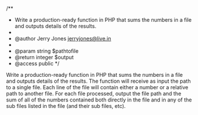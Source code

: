 /\*\*

- Write a production-ready function in PHP that sums the numbers in a file and outputs details of the results.
-
- @author Jerry Jones <jerryjones@live.in>
-
- @param string $pathtofile
- @return integer $output
- @access public
  \*/

Write a production-ready function in PHP that sums the numbers in a file and outputs details of the results. The function will receive as input the path to a single file. Each line of the file will contain either a number or a relative path to another file. For each file processed, output the file path and the sum of all of the numbers contained both directly in the file and in any of the sub files listed in the file (and their sub files, etc).
